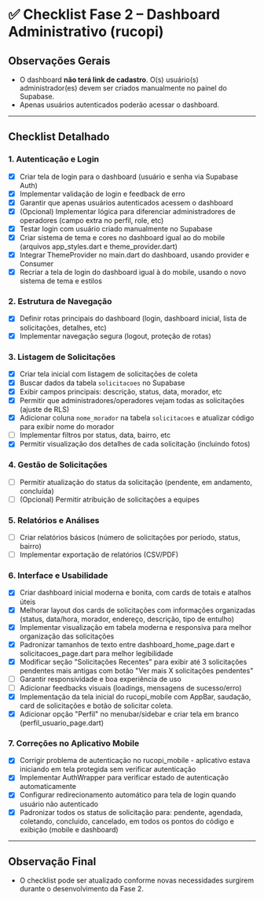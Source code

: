 # ✅ Checklist Fase 2 – Dashboard Administrativo (rucopi)

## Observações Gerais
- O dashboard **não terá link de cadastro**. O(s) usuário(s) administrador(es) devem ser criados manualmente no painel do Supabase.
- Apenas usuários autenticados poderão acessar o dashboard.

---

## Checklist Detalhado

### 1. Autenticação e Login
- [x] Criar tela de login para o dashboard (usuário e senha via Supabase Auth)
- [x] Implementar validação de login e feedback de erro
- [x] Garantir que apenas usuários autenticados acessem o dashboard
- [x] (Opcional) Implementar lógica para diferenciar administradores de operadores (campo extra no perfil, role, etc)
- [x] Testar login com usuário criado manualmente no Supabase
- [x] Criar sistema de tema e cores no dashboard igual ao do mobile (arquivos app_styles.dart e theme_provider.dart)
- [x] Integrar ThemeProvider no main.dart do dashboard, usando provider e Consumer
- [x] Recriar a tela de login do dashboard igual à do mobile, usando o novo sistema de tema e estilos

### 2. Estrutura de Navegação
- [x] Definir rotas principais do dashboard (login, dashboard inicial, lista de solicitações, detalhes, etc)
- [x] Implementar navegação segura (logout, proteção de rotas)

### 3. Listagem de Solicitações
- [x] Criar tela inicial com listagem de solicitações de coleta
- [x] Buscar dados da tabela `solicitacoes` no Supabase
- [x] Exibir campos principais: descrição, status, data, morador, etc
- [x] Permitir que administradores/operadores vejam todas as solicitações (ajuste de RLS)
- [x] Adicionar coluna `nome_morador` na tabela `solicitacoes` e atualizar código para exibir nome do morador
- [ ] Implementar filtros por status, data, bairro, etc
- [x] Permitir visualização dos detalhes de cada solicitação (incluindo fotos)

### 4. Gestão de Solicitações
- [ ] Permitir atualização do status da solicitação (pendente, em andamento, concluída)
- [ ] (Opcional) Permitir atribuição de solicitações a equipes

### 5. Relatórios e Análises
- [ ] Criar relatórios básicos (número de solicitações por período, status, bairro)
- [ ] Implementar exportação de relatórios (CSV/PDF)

### 6. Interface e Usabilidade
- [x] Criar dashboard inicial moderna e bonita, com cards de totais e atalhos úteis
- [x] Melhorar layout dos cards de solicitações com informações organizadas (status, data/hora, morador, endereço, descrição, tipo de entulho)
- [x] Implementar visualização em tabela moderna e responsiva para melhor organização das solicitações
- [x] Padronizar tamanhos de texto entre dashboard_home_page.dart e solicitacoes_page.dart para melhor legibilidade
- [x] Modificar seção "Solicitações Recentes" para exibir até 3 solicitações pendentes mais antigas com botão "Ver mais X solicitações pendentes"
- [ ] Garantir responsividade e boa experiência de uso
- [ ] Adicionar feedbacks visuais (loadings, mensagens de sucesso/erro)
- [x] Implementação da tela inicial do rucopi_mobile com AppBar, saudação, card de solicitações e botão de solicitar coleta.
- [x] Adicionar opção "Perfil" no menubar/sidebar e criar tela em branco (perfil_usuario_page.dart)

### 7. Correções no Aplicativo Mobile
- [x] Corrigir problema de autenticação no rucopi_mobile - aplicativo estava iniciando em tela protegida sem verificar autenticação
- [x] Implementar AuthWrapper para verificar estado de autenticação automaticamente
- [x] Configurar redirecionamento automático para tela de login quando usuário não autenticado
- [x] Padronizar todos os status de solicitação para: pendente, agendada, coletando, concluido, cancelado, em todos os pontos do código e exibição (mobile e dashboard)

---

## Observação Final
- O checklist pode ser atualizado conforme novas necessidades surgirem durante o desenvolvimento da Fase 2. 